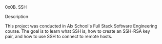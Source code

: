 0x0B. SSH

Description

This project was conducted in Alx School's Full Stack Software Engineering course. The goal is to learn what SSH is, how to create an SSH-RSA key pair, and how to use SSH to connect to remote hosts.
